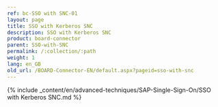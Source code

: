 ```yaml
---
ref: bc-SSO with SNC-01
layout: page
title: SSO with Kerberos SNC
description: SSO with Kerberos SNC
product: board-connector
parent: SSO-with-SNC
permalink: /:collection/:path
weight: 1
lang: en_GB
old_url: /BOARD-Connector-EN/default.aspx?pageid=sso-with-snc
---	
```

{% include _content/en/advanced-techniques/SAP-Single-Sign-On/SSO with Kerberos SNC.md %}